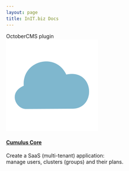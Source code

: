 ```yaml
---
layout: page
title: InIT.biz Docs
---
```


<div class="card border-primary mb-3" style="max-width: 20rem;">
    <div class="card-header">
        OctoberCMS plugin
    </div>
    <div class="text-center">
        <img src="/cumuluscore/assets/images/logo.png" alt="Cumulus Core logo">
    </div>
    <div class="card-body">
        <a href="/cumuluscore">
            <h4 class="card-title">
                Cumulus Core
            </h4>
        </a>
        <p class="card-text">
            Create a SaaS (multi-tenant) application: manage users, clusters (groups) and their plans.
        </p>
    </div>
</div>

